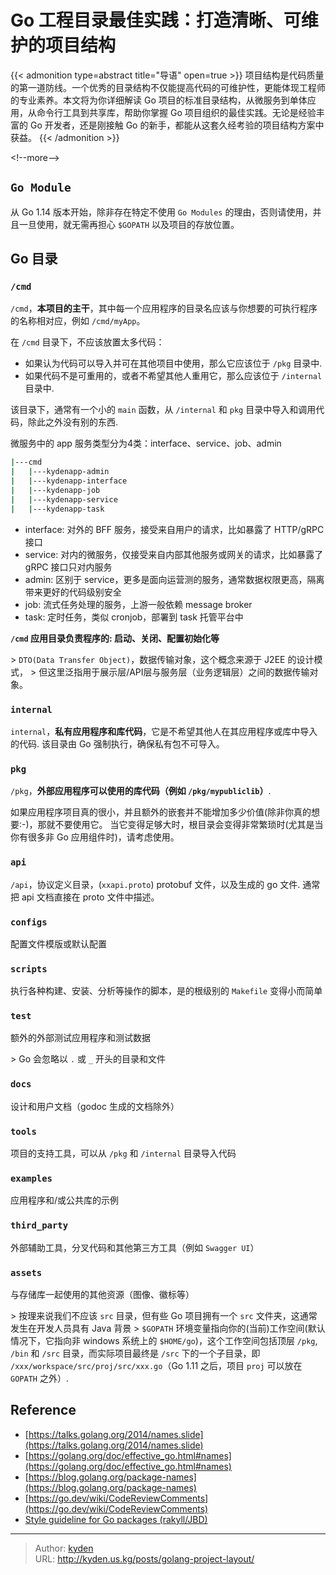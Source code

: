 # Go 工程目录最佳实践：打造清晰、可维护的项目结构


{{&lt; admonition type=abstract title=&#34;导语&#34; open=true &gt;}}
项目结构是代码质量的第一道防线。一个优秀的目录结构不仅能提高代码的可维护性，更能体现工程师的专业素养。本文将为你详细解读 Go 项目的标准目录结构，从微服务到单体应用，从命令行工具到共享库，帮助你掌握 Go 项目组织的最佳实践。无论是经验丰富的 Go 开发者，还是刚接触 Go 的新手，都能从这套久经考验的项目结构方案中获益。
{{&lt; /admonition &gt;}}

&lt;!--more--&gt;

## `Go Module`

从 Go 1.14 版本开始，除非存在特定不使用 `Go Modules` 的理由，否则请使用，并且一旦使用，就无需再担心 `$GOPATH` 以及项目的存放位置。

## Go 目录

### `/cmd`

`/cmd`，**本项目的主干**，其中每一个应用程序的目录名应该与你想要的可执行程序的名称相对应，例如 `/cmd/myApp`。

在 `/cmd` 目录下，不应该放置太多代码：

- 如果认为代码可以导入并可在其他项目中使用，那么它应该位于 `/pkg` 目录中.
- 如果代码不是可重用的，或者不希望其他人重用它，那么应该位于 `/internal` 目录中.

该目录下，通常有一个小的 `main` 函数，从 `/internal` 和 `pkg` 目录中导入和调用代码，除此之外没有别的东西.

微服务中的 app 服务类型分为4类：interface、service、job、admin

```bash
|---cmd
|   |---kydenapp-admin
|   |---kydenapp-interface
|   |---kydenapp-job
|   |---kydenapp-service
|   |---kydenapp-task
```

- interface: 对外的 BFF 服务，接受来自用户的请求，比如暴露了 HTTP/gRPC 接口
- service: 对内的微服务，仅接受来自内部其他服务或网关的请求，比如暴露了 gRPC 接口只对内服务
- admin: 区别于 service，更多是面向运营测的服务，通常数据权限更高，隔离带来更好的代码级别安全
- job: 流式任务处理的服务，上游一般依赖 message broker
- task: 定时任务，类似 cronjob，部署到 task 托管平台中

**`/cmd` 应用目录负责程序的: 启动、关闭、配置初始化等**

&gt; `DTO(Data Transfer Object)`，数据传输对象，这个概念来源于 J2EE 的设计模式，
&gt; 但这里泛指用于展示层/API层与服务层（业务逻辑层）之间的数据传输对象。

### `internal`

`internal`，**私有应用程序和库代码**，它是不希望其他人在其应用程序或库中导入的代码.
该目录由 Go 强制执行，确保私有包不可导入。

### `pkg`

`/pkg`，**外部应用程序可以使用的库代码（例如 `/pkg/mypubliclib`）**.

如果应用程序项目真的很小，并且额外的嵌套并不能增加多少价值(除非你真的想要:-)，那就不要使用它。
当它变得足够大时，根目录会变得非常繁琐时(尤其是当你有很多非 Go 应用组件时)，请考虑使用。

### `api`

`/api`，协议定义目录，(`xxapi.proto`) protobuf 文件，以及生成的 go 文件.
通常把 api 文档直接在 proto 文件中描述。

### `configs`

配置文件模版或默认配置

### `scripts`

执行各种构建、安装、分析等操作的脚本，是的根级别的 `Makefile` 变得小而简单

### `test`

额外的外部测试应用程序和测试数据

&gt; Go 会忽略以 `.` 或 `_` 开头的目录和文件

### `docs`

设计和用户文档（godoc 生成的文档除外）

### `tools`

项目的支持工具，可以从 `/pkg` 和 `/internal` 目录导入代码

### `examples`

应用程序和/或公共库的示例

### `third_party`

外部辅助工具，分叉代码和其他第三方工具（例如 `Swagger UI`）

### `assets`

与存储库一起使用的其他资源（图像、徽标等）

&gt; 按理来说我们不应该 `src` 目录，但有些 Go 项目拥有一个 `src` 文件夹，这通常发生在开发人员具有 Java 背景
&gt; `$GOPATH` 环境变量指向你的(当前)工作空间(默认情况下，它指向非 windows 系统上的 `$HOME/go`)，这个工作空间包括顶层 `/pkg`, `/bin` 和 `/src` 目录，而实际项目最终是 `/src` 下的一个子目录，即 `/xxx/workspace/src/proj/src/xxx.go`（Go 1.11 之后，项目 `proj` 可以放在 `GOPATH` 之外）.

## Reference

- [https://talks.golang.org/2014/names.slide](https://talks.golang.org/2014/names.slide)
- [https://golang.org/doc/effective_go.html#names](https://golang.org/doc/effective_go.html#names)
- [https://blog.golang.org/package-names](https://blog.golang.org/package-names)
- [https://go.dev/wiki/CodeReviewComments](https://go.dev/wiki/CodeReviewComments)
- [Style guideline for Go packages (rakyll/JBD)](https://rakyll.org/style-packages)


---

> Author: [kyden](https://github.com/kydance)  
> URL: http://kyden.us.kg/posts/golang-project-layout/  

